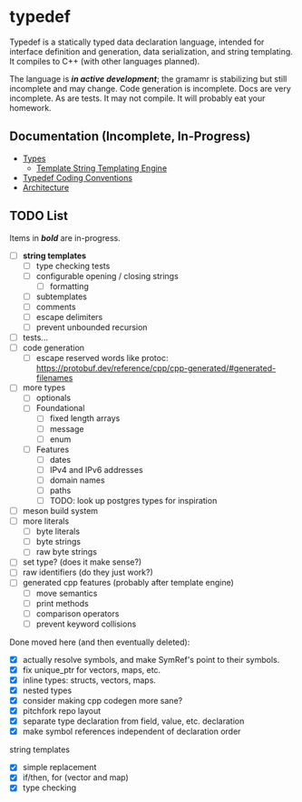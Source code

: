 # typedef

Typedef is a statically typed data declaration language, intended for interface definition and generation, data serialization, and string templating. It compiles to C++ (with other languages planned).

The language is ***in active development***; the gramamr is stabilizing but still incomplete and may change. Code generation is incomplete. Docs are very incomplete. As are tests. It may not compile. It will probably eat your homework.

## Documentation (Incomplete, In-Progress)

* [Types](./docs/types.md)
  * [Template String Templating Engine](./docs/template_strings.md)
* [Typedef Coding Conventions](./docs/conventions.md)
* [Architecture](./docs/architecture.md)

## TODO List

Items in ***bold*** are in-progress.

* [ ] **string templates**
  * [ ] type checking tests
  * [ ] configurable opening / closing strings
    * [ ] formatting
  * [ ] subtemplates
  * [ ] comments
  * [ ] escape delimiters
  * [ ] prevent unbounded recursion
* [ ] tests...
* [ ] code generation
  * [ ] escape reserved words like protoc: <https://protobuf.dev/reference/cpp/cpp-generated/#generated-filenames>
* [ ] more types
  * [ ] optionals
  * [ ] Foundational
    * [ ] fixed length arrays
    * [ ] message
    * [ ] enum
  * [ ] Features
    * [ ] dates
    * [ ] IPv4 and IPv6 addresses
    * [ ] domain names
    * [ ] paths
    * [ ] TODO: look up postgres types for inspiration
* [ ] meson build system
* [ ] more literals
  * [ ] byte literals
  * [ ] byte strings
  * [ ] raw byte strings
* [ ] set type? (does it make sense?)
* [ ] raw identifiers (do they just work?)
* [ ] generated cpp features (probably after template engine)
  * [ ] move semantics
  * [ ] print methods
  * [ ] comparison operators
  * [ ] prevent keyword collisions

Done moved here (and then eventually deleted):

* [x] actually resolve symbols, and make SymRef's point to their symbols.
* [x] fix unique_ptr for vectors, maps, etc.
* [x] inline types: structs, vectors, maps.
* [x] nested types
* [x] consider making cpp codegen more sane?
* [x] pitchfork repo layout
* [x] separate type declaration from field, value, etc. declaration
* [x] make symbol references independent of declaration order

string templates

* [x] simple replacement
* [x] if/then, for (vector and map)
* [x] type checking
